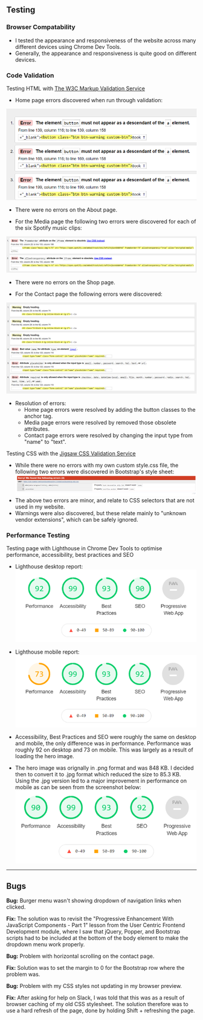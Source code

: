 ## Testing

### Browser Compatability

- I tested the appearance and responsiveness of the website across many different devices using Chrome Dev Tools.
- Generally, the appearance and responsiveness is quite good on different devices.

### Code Validation

Testing HTML with [The W3C Markup Validation Service ](https://validator.w3.org/)
- Home page errors discovered when run through validation:

![Home Page Errors](readme-images/home-page-errors.png)

- There were no errors on the About page.

- For the Media page the following two errors were discovered for each of the six Spotify music clips:

![Media Page Errors](readme-images/media-page-errors.PNG)

- There were no errors on the Shop page.

- For the Contact page the following errors were discovered:

![Contact Page Errors](readme-images/contact-page-errors.PNG)

- Resolution of errors:
    - Home page errors were resolved by adding the button classes to the anchor tag.
    - Media page errors were resolved by removed those obsolete attributes.
    - Contact page errors were resolved by changing the input type from "name" to "text".

Testing CSS with the [Jigsaw CSS Validation Service ](https://jigsaw.w3.org/css-validator/)
- While there were no errors with my own custom style.css file, the following two errors were discovered in Bootstrap's style sheet:
![CSS Error](readme-images/css-error.PNG)
- The above two errors are minor, and relate to CSS selectors that are not used in my website.
- Warnings were also discovered, but these relate mainly to "unknown vendor extensions", which can be safely ignored.

### Performance Testing

Testing page with Lighthouse in Chrome Dev Tools to optimise performance, accessibility, best practices and SEO
- Lighthouse desktop report:
![Lighthouse Desktop Report](readme-images/home-desktop-performance.PNG)

- Lighthouse mobile report:
![Lighthouse Mobile Report](readme-images/home-mobile-performance.PNG)

- Accessibility, Best Practices and SEO were roughly the same on desktop and mobile, the only difference was in performance. Performance was roughly 92 on desktop and 73 on mobile. This was largely as a result of loading the hero image.

- The hero image was orignally in .png format and was 848 KB. I decided then to convert it to .jpg format which reduced the size to 85.3 KB. Using the .jpg version led to a major improvement in performance on mobile as can be seen from the screenshot below:
![Lighthouse Post-Optimisation Mobile Report](readme-images/home-mobile-post-performance.PNG)


---
## Bugs
**Bug:** Burger menu wasn't showing dropdown of navigation links when clicked.

**Fix:** The solution was to revisit the "Progressive Enhancement With JavaScript Components - Part 1" lesson from the User Centric Frontend Development module, where I saw that jQuery, Popper, and Bootstrap scripts had to be included at the bottom of the body element to make the dropdown menu work properly.

**Bug:** Problem with horizontal scrolling on the contact page.

**Fix:** Solution was to set the margin to 0 for the Bootstrap row where the problem was.

**Bug:** Problem with my CSS styles not updating in my browser preview.

**Fix:** After asking for help on Slack, I was told that this was as a result of browser caching of my old CSS stylesheet. The solution therefore was to use a hard refresh of the page, done by holding Shift + refreshing the page.